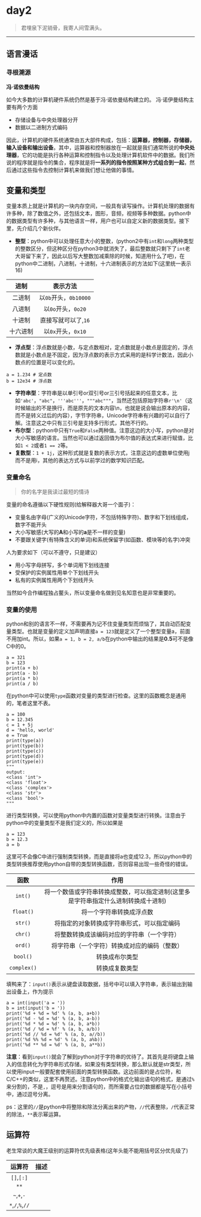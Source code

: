 # **day2**
> 君埋泉下泥销骨，我寄人间雪满头。
****

## **语言漫话**

### **寻根溯源**
**冯·诺依曼结构**

如今大多数的计算机硬件系统仍然是基于冯·诺依曼结构建立的。
冯·诺伊曼结构主要有两个方面
- 存储设备与中央处理器分开
- 数据以二进制方式编码

因此，计算机的硬件系统通常由五大部件构成，包括：**运算器，控制器，存储器，输入设备和输出设备**。其中，运算器和控制器放在一起就是我们通常所说的**中央处理器**，它的功能是执行各种运算和控制指令以及处理计算机软件中的数据。我们所说的程序就是指令的集合，程序就是将**一系列的指令按照某种方式组合到一起**，然后通过这些指令去控制计算机来做我们想让他做的事情。

## **变量和类型**
变量本质上就是计算机的一块内存空间，一般具有读写操作。计算机处理的数据有许多种，除了数值之外，还包括文本，图形，音频，视频等多种数据。python中的数据类型有许多种，与其他语言一样，用户也可以自定义新的数据类型。接下里，先介绍几个新伙伴。
- **整型**：python中可以处理任意大小的整数，(python2中有`int`和`long`两种类型的整数区分，但这种区分在python3中就消失了，最后整数就只剩下了`int`老大哥留下来了，因此以后写大整数加减乘除的时候，知道用什么了吧)，在python中二进制，八进制，十进制，十六进制表示的方法如下(这里统一表示16)

|进制|表示方法|
|:-:|:------:|
|二进制|以`0b`开头，`0b10000`|
|八进制|以`0o`开头，`0o20`|
|十进制|直接写就可以了,`16`|
|十六进制|以`0x`开头，`0x10`|

- **浮点型**：浮点数就是小数，与定点数相对，定点数就是小数点是固定的，浮点数就是小数点是不固定，因为浮点数的表示方式采用的是科学计数法，因此小数点的位置是可以变化的。
```
a = 1.234 # 定点数
b = 12e34 # 浮点数
```
- **字符串型**：字符串是以单引号or双引号or三引号括起来的任意文本，比如`'abc'`，`"abc"`，`'''abc'''`，`"""abc"""`，当然还包括原始字符串`r'\n'`（这时候输出的不是换行，而是原先的文本内容\n，也就是说会输出原本的内容，而不是转义过后的内容），字节字符串，Unicode字符串有兴趣的可以自行了解。注意这之中只有三引号是支持多行形式，其他不行的。
- **布尔型**：python中只有`True`和`False`两种值。注意这边的大小写，python是对大小写敏感的语言。当然也可以通过返回值为布尔值的表达式来进行赋值，比如`1 < 2`或者`1 == 2`等。
- **复数型**：`1 + 1j`，这种形式就是复数的表示方式，注意这边的虚数单位使用j而不是用i，其他的表达方式与以前学过的数学知识匹配。

### **变量命名**

> 你的名字是我读过最短的情诗

变量的命名遵循以下硬性规则(给解释器大哥一个面子)：

- 变量名由字母(广义的Unicode字符，不包括特殊字符)、数字和下划线组成，数字不能开头
- 大小写敏感(大写的**A**和小写的**a**是不一样的变量)
- 不要跟关键字(有特殊含义的单词)和系统保留字(如函数、模块等的名字)冲突

人为要求如下（可以不遵守，只是建议）
- 用小写字母拼写，多个单词用下划线连接
- 受保护的实例属性用单个下划线开头
- 私有的实例属性用两个下划线开头

当然如今合作编程独占鳌头，所以变量命名做到见名知意也是非常重要的。

### **变量的使用**
python和别的语言不一样，不需要再为记不住变量类型而烦恼了，其自动匹配变量类型。也就是变量的定义加声明直接`a = 123`就是定义了一个整型变量a，前面不用加int。所以，如果`a = 1, b = 2, a/b`在python中输出的结果是**0.5**可不是像C中的0。

```
a = 321
b = 123
print(a + b)
print(a - b)
print(a * b)
print(a / b)
```

在python中可以使用`type`函数对变量的类型进行检查。这里的函数概念是通用的，笔者这里不表。

```
a = 100
b = 12.345
c = 1 + 5j
d = 'hello, world'
e = True
print(type(a))
print(type(b))
print(type(c))
print(type(d))
print(type(e))
"""
output:
<class 'int'>
<class 'float'>
<class 'complex'>
<class 'str'>
<class 'bool'>
"""
```

进行类型转换，可以使用python中内置的函数对变量类型进行转换。注意由于python中的变量类型不是我们定义的，所以如果是
```
a = 123
b = 12.3
a = b
```
这里可不会像C中进行强制类型转换，而是直接将a也变成12.3，所以python中的类型转换推荐使用python自带的类型转换函数，否则容易出现一些奇怪的错误。

|函数|作用|
|:--:|:--:|
|`int()`|将一个数值或字符串转换成整数，可以指定进制(这里多是字符串指定什么进制转换成十进制)|
|`float()`|将一个字符串转换成浮点数|
|`str()`|将指定的对象转换成字符串形式，可以指定编码|
|`chr()`|将整数转换成该编码对应的字符串（一个字符）|
|`ord()`|将字符串（一个字符）转换成对应的编码（整数）|
|`bool()`|转换成布尔类型|
|`complex()`|转换成复数类型|

填鸭来了：`input()`表示从键盘读取数据，括号中可以填入字符串，表示输出到输出设备上，作为提示

```
a = int(input('a = '))
b = int(input('b = '))
print('%d + %d = %d' % (a, b, a+b))
print('%d - %d = %d' % (a, b, a-b))
print('%d * %d = %d' % (a, b, a*b))
print('%d / %d = %f' % (a, b, a/b))
print('%d // %d = %d' % (a, b, a//b))
print('%d %% %d = %d' % (a, b, a%b))
print('%d ** %d = %d' % (a, b, a**b))
```

**注意**：看到`input()`就会了解到python对于字符串的优待了。其首先是将键盘上输入的信息转化为字符串形式存储，如果没有类型转换，那么默认就是str类型，所以使用input一般要配套使用前面的类型转换函数。这边前面的是占位符，和C/C++的类似，这里不再赘述。注意python中的格式化输出语句的格式，是通过`%`来分割的，不是`,`，逗号是用来分割语句的，而所需要占位的数据都是写在小括号中，通过逗号分离。

ps：这里的`//`是python中将整除和除法分离出来的产物，`//`代表整除，`/`代表正常的除法，`**`表示幂运算。

## **运算符**

老生常谈的大魔王级别的运算符优先级表格(这年头能不能用括号区分优先级了)

|运算符|描述|
|:----:|:--:|
|`[]`,`[:]`||
|`**`||
|`~`,`+`,`-`||
|`*`,`/`,`%`,`//`||
